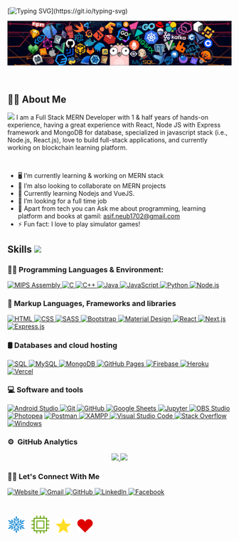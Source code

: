 [![Typing SVG](https://readme-typing-svg.herokuapp.com?font=Architects+Daughter&color=0BE881&lines=Hey+there!+Its+me+Asif+Muntasir.;I'm+learning+Full+Stack+Development...;I+also+a+CRAZY+JavaScript+fan...;Stay+with+me!)](https://git.io/typing-svg)

![](https://raw.githubusercontent.com/asifmuntasir/asifmuntasir/master/header_.png)

<br>

## :man_student: About Me

<div>
  
  <p>
  <img src = "https://raw.githubusercontent.com/MartinHeinz/MartinHeinz/master/wave.gif" width = 30px> I am a Full Stack MERN Developer with 1 & half years of hands-on experience, having a great experience with React, Node JS with Express framework and MongoDB for database, specialized in javascript stack (i.e., Node.js, React.js), love to build full-stack applications, and currently working on blockchain learning platform. 
  </p>

  <br>

<ul>
  <li>🖥️ I’m currently learning & working on MERN stack</li>
  <li>👯 I’m also looking to collaborate on MERN projects</li>
  <li>🌱 Currently learning Nodejs and VueJS.</li>
  <li>🤔 I’m looking for a full time job</li>
  <li>💬 Apart from tech you can Ask me about programming, learning platform and books at gamil: <a href="mailto:asif.neub1702@gmail.com">asif.neub1702@gmail.com</a> </li>
  <!-- <li>📫 Reach me through Linkedin: <a href="asif.neub1702@gmail.com">asif.neub1702@gmail.com</a></li> -->
  <li>⚡ Fun fact: I love to play simulator games!</li>
</ul>  

</div> 


<h2> Skills <img src = "https://media2.giphy.com/media/QssGEmpkyEOhBCb7e1/giphy.gif?cid=ecf05e47a0n3gi1bfqntqmob8g9aid1oyj2wr3ds3mg700bl&rid=giphy.gif" width = 32px> </h2>


### 👨‍💻 Programming Languages & Environment: <br> 

<p>

  <a href="https://github.com/search?q=user%3ADenverCoder1+language%3Aassembly"><img alt="MIPS Assembly" src="https://custom-icon-badges.herokuapp.com/badge/Assembly-525252.svg?logo=asm-hex&logoColor=white">
  </a>
  <a href="https://www.tutorialspoint.com/cprogramming/index.htm" target="_blank"> 
    <img alt="C" src="https://custom-icon-badges.herokuapp.com/badge/C-03599C.svg?logo=c-in-hexagon&logoColor=white">
  </a>
  <a href="https://www.w3schools.com/CPP/default.asp" target="_blank"> 
    <img alt="C++" src="https://custom-icon-badges.herokuapp.com/badge/C++-9C033A.svg?logo=cpp2&logoColor=white">
  </a>
  <a href="https://www.java.com" target="_blank"> 
    <img alt="Java" src="https://custom-icon-badges.herokuapp.com/badge/Java-007396.svg?logo=java&logoColor=white">
  </a>
  <a href="https://www.javascript.com/" target="_blank"> 
    <img alt="JavaScript" src="https://img.shields.io/badge/JavaScript-F7DF1E.svg?logo=javascript&logoColor=black">
  </a>
  <a href="https://www.python.org" target="_blank">
    <img alt="Python" src="https://img.shields.io/badge/Python-14354C.svg?logo=python&logoColor=white">
  </a>
  <a href="https://github.com/search?q=user%3ADenverCoder1+language%3Ajavascript"><img alt="Node.js" src="https://img.shields.io/badge/Node.js-43853D.svg?logo=node.js&logoColor=white">
  </a>

</p>

### 🧰 Markup Languages, Frameworks and libraries

<p>

  <a href="https://github.com/search?q=user%3ADenverCoder1+language%3Ahtml"><img alt="HTML" src="https://img.shields.io/badge/HTML-E34F26.svg?logo=html5&logoColor=white">
  </a>
  <a href="https://github.com/search?q=user%3ADenverCoder1+language%3Acss"><img alt="CSS" src="https://img.shields.io/badge/CSS-1572B6.svg?logo=css3&logoColor=white">
  </a>
  <a href="https://github.com/search?q=user%3ADenverCoder1+language%3Asass"><img alt="SASS" src="https://img.shields.io/badge/Sass-hotpink.svg?logo=SASS&logoColor=white">
  </a>
  <a href="#"><img alt="Bootstrap" src="https://img.shields.io/badge/Bootstrap-7952B3.svg?logo=bootstrap&logoColor=white">
  </a>
  <a href="#"><img alt="Material Design" src="https://img.shields.io/badge/Material%20Design-0081CB.svg?logo=material-design&logoColor=white">
  </a>
  <a href="#"><img alt="React" src="https://img.shields.io/badge/React-20232a.svg?logo=react&logoColor=%2361DAFB">
  </a>
  <a href="#"><img alt="Next.js" src="https://img.shields.io/badge/Next.js-404d59.svg?logo=next.js&logoColor=white">
  </a>
  <a href="#"><img alt="Express.js" src="https://img.shields.io/badge/Express.js-dfe6e9.svg?logo=express&logoColor=black">
  </a>

</p>

### 🛢 Databases and cloud hosting

<p>

  <a href="https://github.com/search?q=user%3ADenverCoder1+language%3Asql"><img alt="SQL" src="https://custom-icon-badges.herokuapp.com/badge/SQL-025E8C.svg?logo=database&logoColor=white">
  </a>
  <a href="#"><img alt="MySQL" src="https://img.shields.io/badge/MySQL-00000F?style=flat&logo=mysql&logoColor=white">
  </a>
  <a href="#"><img alt="MongoDB" src ="https://img.shields.io/badge/MongoDB-4ea94b.svg?logo=mongodb&logoColor=white">
  </a>
  <a href="#"><img alt="GitHub Pages" src="https://img.shields.io/badge/GitHub%20Pages-327FC7.svg?logo=github&logoColor=white">
  </a>
  <a href="#"><img alt="Firebase" src="https://img.shields.io/badge/firebase-ffca28?style=flat&logo=firebase&logoColor=black">
  </a>
  <a href="#"><img alt="Heroku" src="https://img.shields.io/badge/Heroku-430098.svg?logo=heroku&logoColor=white">
  </a>
  <a href="#"><img alt="Vercel" src="https://img.shields.io/badge/Vercel-000000.svg?logo=vercel&logoColor=white">
  </a>

</p>


### 💻 Software and tools

<p>
    <a href="#"><img alt="Android Studio" src="https://img.shields.io/badge/Android%20Studio-008678.svg?logo=android-studio&logoColor=white">
    </a>
    <a href="#"><img alt="Git" src="https://img.shields.io/badge/Git-F05033.svg?logo=git&logoColor=white">
    </a>
    <a href="#"><img alt="GitHub" src="https://img.shields.io/badge/GitHub-181717?style=flat&logo=github">
    </a>
    <a href="#"><img alt="Google Sheets" src="https://img.shields.io/badge/Google%20Sheets-34A853.svg?logo=google%20sheets&logoColor=white">
    </a>
    <a href="#"><img alt="Jupyter" src="https://img.shields.io/badge/Jupyter-F37626.svg?logo=Jupyter&logoColor=white">
    </a>
    <a href="#"><img alt="OBS Studio" src="https://img.shields.io/badge/-OBS%20Studio-302E31?logo=obs-studio&logoColor=white">
    </a>
    <a href="#"><img alt="Photopea" src="https://img.shields.io/badge/Photopea-18A497?logo=photopea&logoColor=white"></a>
    <a href="#"><img alt="Postman" src="https://img.shields.io/badge/Postman-FF6C37?logo=postman&logoColor=white">
    </a>
    <a href="#"><img alt="XAMPP" src="https://img.shields.io/badge/Xampp-F37623?style=flat&logo=xampp&logoColor=white">
    </a>
    <a href="#"><img alt="Visual Studio Code" src="https://img.shields.io/badge/Visual%20Studio%20Code-0078d7.svg?logo=visual-studio-code&logoColor=white">
    </a>
    <a href="#"><img alt="Stack Overflow" src="https://img.shields.io/badge/-Stack%20Overflow-FE7A16?logo=stack-overflow&logoColor=white">
    </a>
    <a href="#"><img alt="Windows" src="https://img.shields.io/badge/Windows-0078D6?style=flat&logo=windows&logoColor=white">
    </a>

</p>


### ⚙️ &nbsp;GitHub Analytics


<p align="center">

  <a href="https://github.com/asifmuntasir">
    <img height="180em" src="https://github-readme-stats-eight-theta.vercel.app/api?username=asifmuntasir&show_icons=true&theme=algolia&include_all_commits=true&count_private=true"/>
    <img height="180em" src="https://github-readme-stats-eight-theta.vercel.app/api/top-langs/?username=asifmuntasir&layout=compact&langs_count=10&theme=algolia"/>
  </a>

</p>


### 🙋‍♀️ Let's Connect With Me

<p align="center">

  <a href="https://asifmuntasir.github.io/"><img src="https://img.icons8.com/bubbles/50/000000/web.png" alt="Website"/>
  </a>
	<a href="mailto:asif.neub1702@gmail.com"><img src="https://img.icons8.com/bubbles/50/000000/gmail.png" alt="Gmail"/>
  </a>
	<a href="https://github.com/asifmuntasir"><img src="https://img.icons8.com/bubbles/50/000000/github.png" alt="GitHub"/>
  </a>
	<a href="https://linkedin.com/in/asif-muntasir-shuaib"><img src="https://img.icons8.com/bubbles/50/000000/linkedin.png" alt="LinkedIn"/>
  </a>
	<a href="https://www.facebook.com/muntasir.asif.79"><img src="https://img.icons8.com/bubbles/50/000000/facebook-new.png" alt="Facebook"/>
  </a>
	<!-- <a href="https://instagram.com/candyyyy__18"><img src="https://img.icons8.com/bubbles/50/000000/instagram.png" alt="Instagram"/>
  </a>
	<a href="https://www.youtube.com/channel/UC7V1Gm8V0kRLp_EHB8aDj2A"><img src="https://img.icons8.com/bubbles/50/000000/youtube.png" alt="Youtube"/>
  </a> -->
	
</p>

<br />


<a href='https://archiveprogram.github.com/'><img src='https://raw.githubusercontent.com/acervenky/animated-github-badges/master/assets/acbadge.gif' width='40' height='40'></a> <a href='https://docs.github.com/en/developers'><img src='https://raw.githubusercontent.com/acervenky/animated-github-badges/master/assets/devbadge.gif' width='40' height='40'></a> <a href='https://stars.github.com/'><img src='https://raw.githubusercontent.com/acervenky/animated-github-badges/master/assets/starbadge.gif' width='35' height='35'></a> <a href='https://docs.github.com/en/github/supporting-the-open-source-community-with-github-sponsors'><img src='https://raw.githubusercontent.com/acervenky/animated-github-badges/master/assets/sponsorbadge.gif' width='35' height='35'></a> 
 

